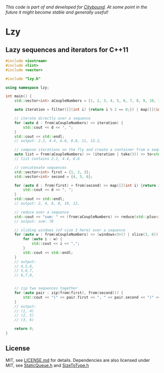 *This code is part of and developed for [Citybound](http://cityboundsim.com).
At some point in the future it might become stable and generally useful!*

# Lzy

## Lazy sequences and iterators for C++11


```c++
#include <iostream>
#include <list>
#include <vector>

#include "lzy.h"

using namespace lzy;

int main() {
    std::vector<int> aCoupleNumbers = {1, 2, 3, 4, 5, 6, 7, 8, 9, 10, 11, 12};

    auto iteration = filter([](int i) {return i % 2 == 0;}) | map([](int i) {return i * 1.1;});

    // iterate directly over a sequence
    for (auto d : from(aCoupleNumbers) >> iteration) {
        std::cout << d << ", ";
    }
    std::cout << std::endl;
    // output: 2.2, 4.4, 6.6, 8.8, 11, 13.2,

    // compose iterations on the fly and create a container from a sequence
    auto list = from(aCoupleNumbers) >> (iteration | take(3)) >> to<std::list<double>>();
    // list contains 2.2, 4.4, 6.6

    // concatenate sequences
    std::vector<int> first = {1, 2, 3};
    std::vector<int> second = {4, 5, 6};

    for (auto d : from(first) + from(second) >> map([](int i) {return i * 2;})) {
        std::cout << d << ", ";
    }
    std::cout << std::endl;
    // output: 2, 4, 6, 8, 10, 12,

    // reduce over a sequence
    std::cout << "sum: " << (from(aCoupleNumbers) >> reduce(std::plus<int>(), 0)) << std::endl;
    // output: sum: 78

    // sliding windows (of size 3 here) over a sequence
    for (auto w : from(aCoupleNumbers) >> (windows<3>() | slice(3, 6))) {
        for (auto i : w) {
            std::cout << i << ",";
        }
        std::cout << std::endl;
    }
    // output:
    // 4,5,6,
    // 5,6,7,
    // 6,7,8,


    // zip two sequences together
    for (auto pair : zip(from(first), from(second))) {
        std::cout << "(" << pair.first << ", " << pair.second << ")" << std::endl;
    }
    // output:
    // (1, 4)
    // (2, 5)
    // (3, 6)

    return 0;
}

```

## License

MIT, see [LICENSE.md](LICENSE.md) for details.
Dependencies are also licensed under MIT, see [StaticQueue.h](deps/embxx/container/StaticQueue.h) and [SizeToType.h](deps/embxx/util/SizeToType.h)
